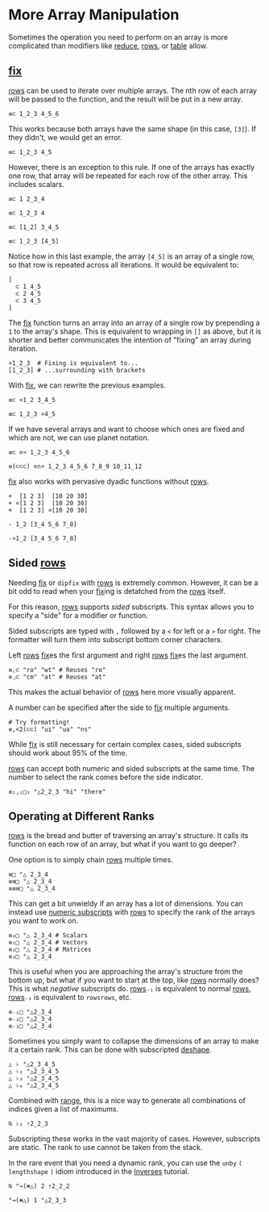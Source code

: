 # More Array Manipulation

Sometimes the operation you need to perform on an array is more complicated than modifiers like [reduce](), [rows](), or [table]() allow.

## [fix]()

[rows]() can be used to iterate over multiple arrays. The nth row of each array will be passed to the function, and the result will be put in a new array.

```uiua
≡⊂ 1_2_3 4_5_6
```

This works because both arrays have the same shape (in this case, `[3]`). If they didn't, we would get an error.

```uiua should fail
≡⊂ 1_2_3 4_5
```

However, there is an exception to this rule. If one of the arrays has exactly one row, that array will be repeated for each row of the other array. This includes scalars.

```uiua
≡⊂ 1 2_3_4
```

```uiua
≡⊂ 1_2_3 4
```

```uiua
≡⊂ [1_2] 3_4_5
```

```uiua
≡⊂ 1_2_3 [4_5]
```

Notice how in this last example, the array `[4_5]` is an array of a single row, so that row is repeated across all iterations. It would be equivalent to:

```uiua
[
  ⊂ 1 4_5
  ⊂ 2 4_5
  ⊂ 3 4_5
]
```

The [fix]() function turns an array into an array of a single row by prepending a `1` to the array's shape. This is equivalent to wrapping in `[]` as above, but it is shorter and better communicates the intention of "fixing" an array during iteration.

```uiua
¤1_2_3  # Fixing is equivalent to...
[1_2_3] # ...surrounding with brackets
```

With [fix](), we can rewrite the previous examples.

```uiua
≡⊂ ¤1_2 3_4_5
```

```uiua
≡⊂ 1_2_3 ¤4_5
```

If we have several arrays and want to choose which ones are fixed and which are not, we can use planet notation.

```uiua
≡⊂ ⊙¤ 1_2_3 4_5_6
```

```uiua
≡(⊂⊂⊂) ⊙∩¤ 1_2_3 4_5_6 7_8_9 10_11_12
```

[fix]() also works with pervasive dyadic functions without [rows]().

```uiua
+  [1 2 3]  [10 20 30]
+ ¤[1 2 3]  [10 20 30]
+  [1 2 3] ¤[10 20 30]
```

```uiua should fail
- 1_2 [3_4 5_6 7_8]
```

```uiua
-¤1_2 [3_4 5_6 7_8]
```

## Sided [rows]()

Needing [fix]() or `dipfix` with [rows]() is extremely common. However, it can be a bit odd to read when your [fix]()ing is detatched from the [rows]() itself.

For this reason, [rows]() supports *sided* subscripts. This syntax allows you to specify a "side" for a modifier or function.

Sided subscripts are typed with `,` followed by a `<` for left or a `>` for right. The formatter will turn them into subscript bottom corner characters.

Left [rows]() [fix]()es the first argument and right [rows]() [fix]()es the last argument.

```uiua
≡⌞⊂ "ro" "wt" # Reuses "ro" 
≡⌟⊂ "cm" "at" # Reuses "at"
```

This makes the actual behavior of [rows]() here more visually apparent.

A number can be specified after the side to [fix]() multiple arguments.

```uiua
# Try formatting!
≡,<2(⊂⊂) "ui" "ua" "ns"
```

While [fix]() is still necessary for certain complex cases, sided subscripts should work about 95% of the time.

[rows]() can accept both numeric and sided subscripts at the same time. The number to select the rank comes before the side indicator.

```uiua
≡₂⌟₁□₃ °△2_2_3 "hi" "there"
```

## Operating at Different Ranks

[rows]() is the bread and butter of traversing an array's structure. It calls its function on each row of an array, but what if you want to go deeper?

One option is to simply chain [rows]() multiple times.

```uiua
≡□ °△ 2_3_4
≡≡□ °△ 2_3_4
≡≡≡□ °△ 2_3_4
```

This can get a bit unwieldy if an array has a lot of dimensions. You can instead use [numeric subscripts](/tutorial/morestack#subscripts) with [rows]() to specify the rank of the arrays you want to work on.

```uiua
≡₀□ °△ 2_3_4 # Scalars
≡₁□ °△ 2_3_4 # Vectors
≡₂□ °△ 2_3_4 # Matrices
≡₃□ °△ 2_3_4 
```

This is useful when you are approaching the array's structure from the bottom up, but what if you want to start at the top, like [rows]() normally does?
This is what *negative* subscripts do. [rows]()`₋₁` is equivalent to normal [rows](), [rows]()`₋₂` is equivalent to `rowsrows`, etc.

```uiua
≡₋₁□ °△2_3_4
≡₋₂□ °△2_3_4
≡₋₃□ °△2_3_4
```

Sometimes you simply want to collapse the dimensions of an array to make it a certain rank. This can be done with subscripted [deshape]().

```uiua
△ ♭ °△2_3_4_5
△ ♭₂ °△2_3_4_5
△ ♭₃ °△2_3_4_5
△ ♭₄ °△2_3_4_5
```

Combined with [range](), this is a nice way to generate all combinations of indices given a list of maximums.

```uiua
⍉ ♭₂ ⇡2_2_3
```

Subscripting these works in the vast majority of cases. However, subscripts are static. The rank to use cannot be taken from the stack.

In the rare event that you need a dynamic rank, you can use the `unby` `(` `lengthshape` `)` idiom introduced in the [Inverses](/tutorial/inverses#un-by) tutorial.

```uiua
⍉ °⊸(⧻△) 2 ⇡2_2_2
```

```uiua
°⊸(⧻△) 1 °△2_3_3
```
